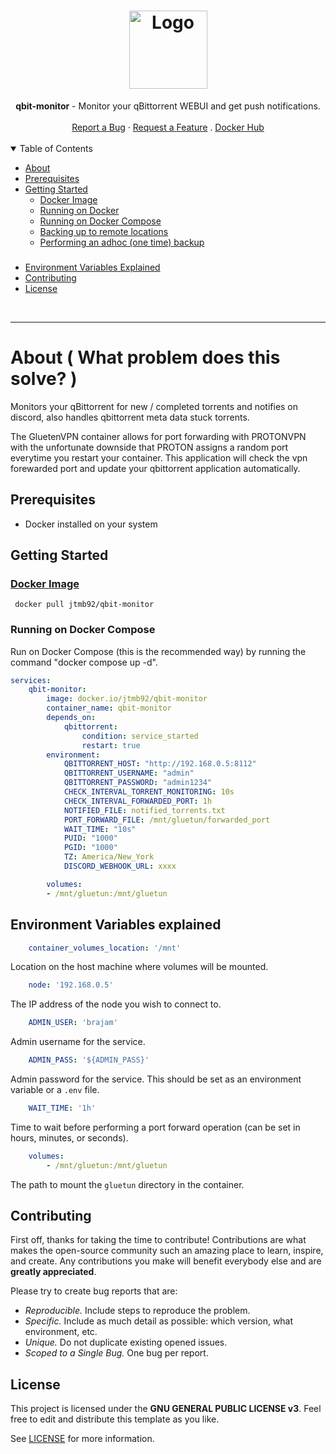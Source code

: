 <h1 align="center">
  <a href="https://github.com/jtmb">
    <img src="https://upload.wikimedia.org/wikipedia/commons/thumb/6/66/New_qBittorrent_Logo.svg/1200px-New_qBittorrent_Logo.svg.png" alt="Logo" width="125" height="125">
  </a>
</h1>

<div align="center">
  <b>qbit-monitor</b> - Monitor your qBittorrent WEBUI and get push notifications.
  <br />
  <br />
  <a href="https://github.com/jtmb/qbit-monitor/issues/new?assignees=&labels=bug&title=bug%3A+">Report a Bug</a>
  ·
  <a href="https://github.com/jtmb/qbit-monitor/issues/new?assignees=&labels=enhancement&template=02_FEATURE_REQUEST.md&title=feat%3A+">Request a Feature</a>
  .
  <a href="https://hub.docker.com/repository/docker/jtmb92/qbit-monitor/general">Docker Hub</a>
</div>
<br>
<details open="open">
<summary>Table of Contents</summary>

- [About](#about)
- [Prerequisites](#prerequisites)
- [Getting Started](#getting-started)
    - [Docker Image](#docker-image)
    - [Running on Docker](#running-on-docker)
    - [Running on Docker Compose](#running-on-docker-compose)
    - [Backing up to remote locations](#backing-up-to-remote-locations)
    - [Performing an adhoc (one time) backup](#performing-an-adhoc-one-time-backup)
    ### 
- [Environment Variables Explained](#environment-variables-explained)
- [Contributing](#contributing)
- [License](#license)

</details>
<br>

---

### <h1>About ( What problem does this solve? )</h1>

Monitors your qBittorrent for new / completed torrents and notifies on discord, also handles qbittorrent meta data stuck torrents.

The GluetenVPN container allows for port forwarding with PROTONVPN with the unfortunate downside that PROTON assigns a random port everytime you restart your container. This application will check the vpn forewarded port and update your qbittorrent application automatically.

## Prerequisites

- Docker installed on your system

### <h2>Getting Started</h2>
### [Docker Image](https://hub.docker.com/r/jtmb92/qbit-monitor)
```docker
 docker pull jtmb92/qbit-monitor
```

### Running on Docker Compose  
Run on Docker Compose (this is the recommended way) by running the command "docker compose up -d".  
```yaml
services:
    qbit-monitor:
        image: docker.io/jtmb92/qbit-monitor
        container_name: qbit-monitor
        depends_on:
            qbittorrent:
                condition: service_started
                restart: true
        environment:
            QBITTORRENT_HOST: "http://192.168.0.5:8112"
            QBITTORRENT_USERNAME: "admin"
            QBITTORRENT_PASSWORD: "admin1234"
            CHECK_INTERVAL_TORRENT_MONITORING: 10s
            CHECK_INTERVAL_FORWARDED_PORT: 1h
            NOTIFIED_FILE: notified_torrents.txt
            PORT_FORWARD_FILE: /mnt/gluetun/forwarded_port
            WAIT_TIME: "10s"
            PUID: "1000"
            PGID: "1000"
            TZ: America/New_York
            DISCORD_WEBHOOK_URL: xxxx

        volumes:
        - /mnt/gluetun:/mnt/gluetun
```

## Environment Variables explained  

```yaml
    container_volumes_location: '/mnt'
```  
Location on the host machine where volumes will be mounted.  
```yaml
    node: '192.168.0.5'
```  
The IP address of the node you wish to connect to.  
```yaml
    ADMIN_USER: 'brajam'
```  
Admin username for the service.  
```yaml
    ADMIN_PASS: '${ADMIN_PASS}'
```  
Admin password for the service. This should be set as an environment variable or a `.env` file.  
```yaml
    WAIT_TIME: '1h'
```  
Time to wait before performing a port forward operation (can be set in hours, minutes, or seconds).  
```yaml
    volumes: 
        - /mnt/gluetun:/mnt/gluetun
```  
The path to mount the `gluetun` directory in the container.  

## Contributing

First off, thanks for taking the time to contribute! Contributions are what makes the open-source community such an amazing place to learn, inspire, and create. Any contributions you make will benefit everybody else and are **greatly appreciated**.

Please try to create bug reports that are:

- _Reproducible._ Include steps to reproduce the problem.
- _Specific._ Include as much detail as possible: which version, what environment, etc.
- _Unique._ Do not duplicate existing opened issues.
- _Scoped to a Single Bug._ One bug per report.

## License

This project is licensed under the **GNU GENERAL PUBLIC LICENSE v3**. Feel free to edit and distribute this template as you like.

See [LICENSE](LICENSE) for more information.